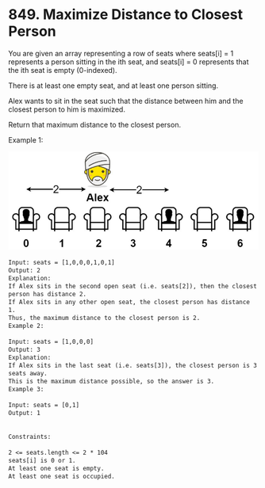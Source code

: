 # 849. Maximize Distance to Closest Person

You are given an array representing a row of seats where seats[i] = 1 represents a person sitting in the ith seat, and seats[i] = 0 represents that the ith seat is empty (0-indexed).

There is at least one empty seat, and at least one person sitting.

Alex wants to sit in the seat such that the distance between him and the closest person to him is maximized.

Return that maximum distance to the closest person.

Example 1:

![distance.jpg](..%2F..%2F..%2F..%2F..%2F..%2F..%2Fart%2Fdistance.jpg)

```text
Input: seats = [1,0,0,0,1,0,1]
Output: 2
Explanation: 
If Alex sits in the second open seat (i.e. seats[2]), then the closest person has distance 2.
If Alex sits in any other open seat, the closest person has distance 1.
Thus, the maximum distance to the closest person is 2.
Example 2:

Input: seats = [1,0,0,0]
Output: 3
Explanation: 
If Alex sits in the last seat (i.e. seats[3]), the closest person is 3 seats away.
This is the maximum distance possible, so the answer is 3.
Example 3:

Input: seats = [0,1]
Output: 1
 

Constraints:

2 <= seats.length <= 2 * 104
seats[i] is 0 or 1.
At least one seat is empty.
At least one seat is occupied.
```